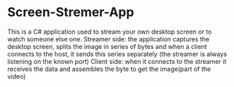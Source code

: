 # Screen-Stremer-App
This is a C# application used to stream your own desktop screen or to watch someone else one.
Streamer side: the application captures the desktop screen, splits the image in series of bytes and when a client connects to the host, it sends this series separately (the streamer is always listening on the known port)
Client side: when it connects to the streamer it receives the data and assembles the byte to get the image(part of the video)
